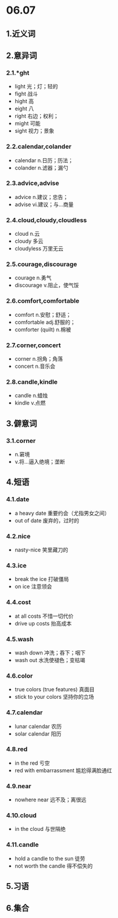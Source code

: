 # 06.07

## 1.近义词

## 2.意异词

### 2.1.*ght

- light 光；灯；轻的
- fight 战斗
- hight 高
- eight 八
- right 右边；权利；
- might 可能
- sight 视力；景象

### 2.2.calendar,colander

- calendar n.日历；历法；
- colander n.滤器；漏勺

### 2.3.advice,advise

- advice n.建议；忠告；
- advise vi.建议；与...商量

### 2.4.cloud,cloudy,cloudless

- cloud n.云
- cloudy 多云
- cloudyless 万里无云

### 2.5.courage,discourage

- courage n.勇气
- discourage v.阻止，使气馁

### 2.6.comfort,comfortable

- comfort n.安慰；舒适；
- comfortable adj.舒服的；
- comforter (quilt) n.棉被

### 2.7.corner,concert

- corner n.拐角；角落
- concert n.音乐会

### 2.8.candle,kindle

- candle n.蜡烛
- kindle v.点燃

## 3.僻意词

### 3.1.corner

- n.窘境
- v.将...逼入绝境；垄断

## 4.短语

### 4.1.date

- a heavy date 重要约会（尤指男女之间）
- out of date 废弃的，过时的

### 4.2.nice

- nasty-nice 笑里藏刀的

### 4.3.ice

- break the ice 打破僵局
- on ice 注意领会

### 4.4.cost

- at all costs 不惜一切代价
- drive up costs 抬高成本

### 4.5.wash

- wash down 冲洗；吞下；咽下
- wash out 水洗使褪色；变枯竭

### 4.6.color

- true colors (true features) 真面目
- stick to your colors 坚持你的立场

### 4.7.calendar

- lunar calendar 农历
- solar calendar 阳历

### 4.8.red

- in the red 亏空
- red with embarrassment 尴尬得满脸通红

### 4.9.near

- nowhere near 远不及；离很远

### 4.10.cloud

- in the cloud 与世隔绝

### 4.11.candle

- hold a candle to the sun 徒劳
- not worth the candle 得不偿失的

## 5.习语

## 6.集合
